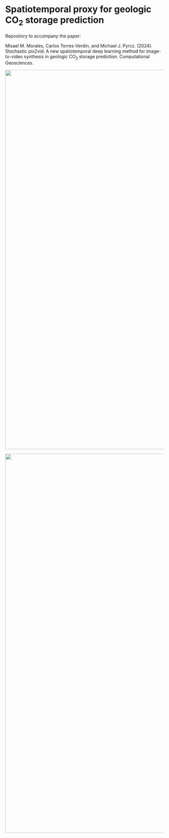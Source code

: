 # Spatiotemporal proxy for geologic CO<sub>2</sub> storage prediction

Repository to accompany the paper:

Misael M. Morales, Carlos Torres-Verdin, and Michael J. Pyrcz. (2024). Stochastic pix2vid: A new spatiotemporal deep learning method for image-to-video synthesis in geologic  CO<sub>2</sub> storage prediction. Computational Geosciences.

<p align="center">
  <img src="https://github.com/misaelmmorales/Stochastic-pix2vid/blob/main/figures/architecture.png" width="1200"/>
</p>

<p align="center">
  <img src="https://github.com/misaelmmorales/Stochastic-pix2vid/blob/main/figures/train_sat.png" width="1200"/>
</p>
